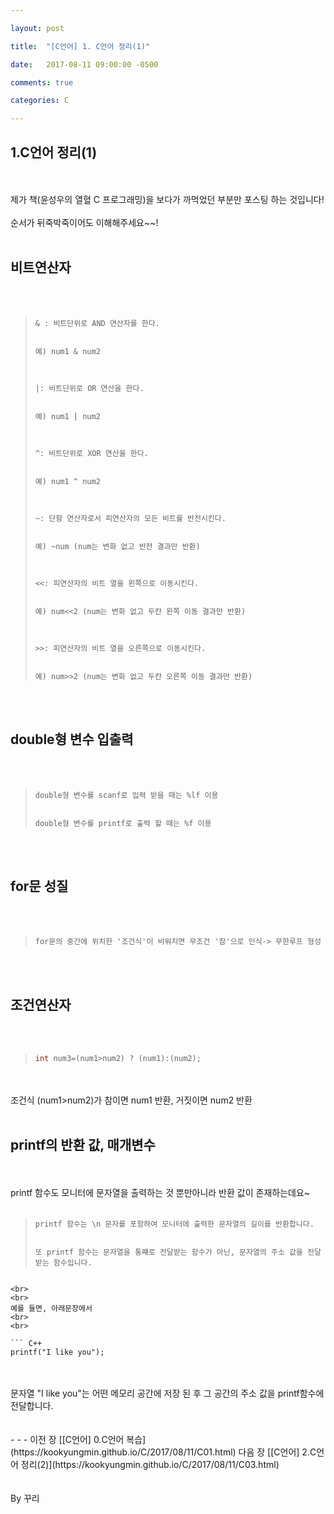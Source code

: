 ```yaml
---

layout: post

title:  "[C언어] 1. C언어 정리(1)"

date:   2017-08-11 09:00:00 -0500

comments: true

categories: C

---
```


## 1.C언어 정리(1)

<br>
<br>
제가 책(윤성우의 열혈 C 프로그래밍)을 보다가 까먹었던 부분만 포스팅 하는 것입니다!
<br>
<br>
순서가 뒤죽박죽이어도 이해해주세요~~!
<br>
<br>

## 비트연산자

<br>
<br>

>```
>& : 비트단위로 AND 연산자를 한다.
>
>
>예) num1 & num2
>
>
>
>|: 비트단위로 OR 연산을 한다.
>
>
>예) num1 | num2
>
>
>
>^: 비트단위로 XOR 연산을 한다.
>
>
>예) num1 ^ num2
>
>
>
>~: 단항 연산자로서 피연산자의 모든 비트를 반전시킨다.
>
>
>예) ~num (num는 변화 없고 반전 결과만 반환)
>
>
>
><<: 피연산자의 비트 열을 왼쪽으로 이동시킨다.
>
>
>예) num<<2 (num는 변화 없고 두칸 왼쪽 이동 결과만 반환)
>
>
>
>>>: 피연산자의 비트 열을 오른쪽으로 이동시킨다.
>
>
>예) num>>2 (num는 변화 없고 두칸 오른쪽 이동 결과만 반환)
>```
<br>
<br>

## double형 변수 입출력

<br>
<br>

>```
>double형 변수를 scanf로 입력 받을 때는 %lf 이용
>
>
>double형 변수를 printf로 출력 할 때는 %f 이용
>```
<br>
<br>

## for문 성질
<br>
<br>

>```
>for문의 중간에 위치한 '조건식'이 비워지면 무조건 '참'으로 인식-> 무한루프 형성
>```

<br>
<br>

## 조건연산자
<br>
<br>

>``` C++
>int num3=(num1>num2) ? (num1):(num2);
>```

<br>
<br>
조건식 (num1>num2)가 참이면 num1 반환, 거짓이면 num2 반환
<br>
<br>

## printf의 반환 값, 매개변수
<br>
<br>
printf 함수도 모니터에 문자열을 출력하는 것 뿐만아니라 반환 값이 존재하는데요~
<br>
<br>

>```
>printf 함수는 \n 문자를 포함하여 모니터에 출력한 문자열의 길이를 반환합니다.
>
>
>또 printf 함수는 문자열을 통쨰로 전달받는 함수가 아닌, 문자열의 주소 값을 전달받는 함수입니다.
```

<br>
<br>
예를 들면, 아래문장에서
<br>
<br>

``` C++
printf("I like you");
```

<br>
<br>
문자열 "I like you"는 어떤 메모리 공간에 저장 된 후 그 공간의 주소 값을 printf함수에 전달합니다.

<br>
<br>
<br>
- - -
이전 장 [[C언어] 0.C언어 복습](https://kookyungmin.github.io/C/2017/08/11/C01.html)
다음 장 [[C언어] 2.C언어 정리(2)](https://kookyungmin.github.io/C/2017/08/11/C03.html)
<br>
<br>
<br>
By 꾸리
